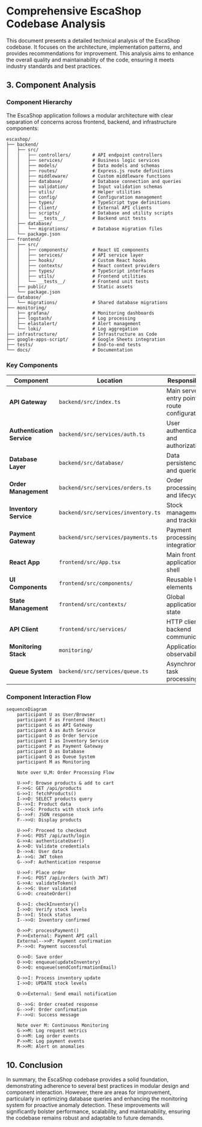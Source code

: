 # Comprehensive EscaShop Codebase Analysis

This document presents a detailed technical analysis of the EscaShop codebase. It focuses on the architecture, implementation patterns, and provides recommendations for improvement. This analysis aims to enhance the overall quality and maintainability of the code, ensuring it meets industry standards and best practices.

## 3. Component Analysis

### Component Hierarchy

The EscaShop application follows a modular architecture with clear separation of concerns across frontend, backend, and infrastructure components:

```
escashop/
├── backend/
│   ├── src/
│   │   ├── controllers/        # API endpoint controllers
│   │   ├── services/           # Business logic services
│   │   ├── models/             # Data models and schemas
│   │   ├── routes/             # Express.js route definitions
│   │   ├── middleware/         # Custom middleware functions
│   │   ├── database/           # Database connection and queries
│   │   ├── validation/         # Input validation schemas
│   │   ├── utils/              # Helper utilities
│   │   ├── config/             # Configuration management
│   │   ├── types/              # TypeScript type definitions
│   │   ├── client/             # External API clients
│   │   ├── scripts/            # Database and utility scripts
│   │   └── __tests__/          # Backend unit tests
│   ├── database/
│   │   └── migrations/         # Database migration files
│   └── package.json
├── frontend/
│   ├── src/
│   │   ├── components/         # React UI components
│   │   ├── services/           # API service layer
│   │   ├── hooks/              # Custom React hooks
│   │   ├── contexts/           # React context providers
│   │   ├── types/              # TypeScript interfaces
│   │   ├── utils/              # Frontend utilities
│   │   └── __tests__/          # Frontend unit tests
│   ├── public/                 # Static assets
│   └── package.json
├── database/
│   └── migrations/             # Shared database migrations
├── monitoring/
│   ├── grafana/                # Monitoring dashboards
│   ├── logstash/               # Log processing
│   ├── elastalert/             # Alert management
│   └── loki/                   # Log aggregation
├── infrastructure/             # Infrastructure as Code
├── google-apps-script/         # Google Sheets integration
├── tests/                      # End-to-end tests
└── docs/                       # Documentation
```

### Key Components

| Component | Location | Responsibility | Dependencies |
|-----------|----------|----------------|-------------|
| **API Gateway** | `backend/src/index.ts` | Main server entry point, route configuration | Express.js, middleware stack |
| **Authentication Service** | `backend/src/services/auth.ts` | User authentication and authorization | JWT, bcrypt, database |
| **Database Layer** | `backend/src/database/` | Data persistence and queries | PostgreSQL, connection pooling |
| **Order Management** | `backend/src/services/orders.ts` | Order processing and lifecycle | Payment gateway, inventory |
| **Inventory Service** | `backend/src/services/inventory.ts` | Stock management and tracking | Database, webhooks |
| **Payment Gateway** | `backend/src/services/payments.ts` | Payment processing integration | External payment APIs |
| **React App** | `frontend/src/App.tsx` | Main frontend application shell | React Router, contexts |
| **UI Components** | `frontend/src/components/` | Reusable UI elements | Material-UI, custom styles |
| **State Management** | `frontend/src/contexts/` | Global application state | React Context API |
| **API Client** | `frontend/src/services/` | HTTP client for backend communication | Axios, error handling |
| **Monitoring Stack** | `monitoring/` | Application observability | Grafana, Loki, alerts |
| **Queue System** | `backend/src/services/queue.ts` | Asynchronous task processing | Redis, job scheduling |

### Component Interaction Flow

```mermaid
sequenceDiagram
    participant U as User/Browser
    participant F as Frontend (React)
    participant G as API Gateway
    participant A as Auth Service
    participant O as Order Service
    participant I as Inventory Service
    participant P as Payment Gateway
    participant D as Database
    participant Q as Queue System
    participant M as Monitoring

    Note over U,M: Order Processing Flow
    
    U->>F: Browse products & add to cart
    F->>G: GET /api/products
    G->>I: fetchProducts()
    I->>D: SELECT products query
    D-->>I: Product data
    I-->>G: Products with stock info
    G-->>F: JSON response
    F-->>U: Display products
    
    U->>F: Proceed to checkout
    F->>G: POST /api/auth/login
    G->>A: authenticateUser()
    A->>D: Validate credentials
    D-->>A: User data
    A-->>G: JWT token
    G-->>F: Authentication response
    
    U->>F: Place order
    F->>G: POST /api/orders (with JWT)
    G->>A: validateToken()
    A-->>G: User validated
    G->>O: createOrder()
    
    O->>I: checkInventory()
    I->>D: Verify stock levels
    D-->>I: Stock status
    I-->>O: Inventory confirmed
    
    O->>P: processPayment()
    P->>External: Payment API call
    External-->>P: Payment confirmation
    P-->>O: Payment successful
    
    O->>D: Save order
    O->>Q: enqueue(updateInventory)
    O->>Q: enqueue(sendConfirmationEmail)
    
    Q->>I: Process inventory update
    I->>D: UPDATE stock levels
    
    Q->>External: Send email notification
    
    O-->>G: Order created response
    G-->>F: Order confirmation
    F-->>U: Success message
    
    Note over M: Continuous Monitoring
    G->>M: Log request metrics
    O->>M: Log order events
    P->>M: Log payment events
    M->>M: Alert on anomalies
```

## 10. Conclusion

In summary, the EscaShop codebase provides a solid foundation, demonstrating adherence to several best practices in modular design and component interaction. However, there are areas for improvement, particularly in optimizing database queries and enhancing the monitoring system for proactive anomaly detection. These improvements will significantly bolster performance, scalability, and maintainability, ensuring the codebase remains robust and adaptable to future demands.
